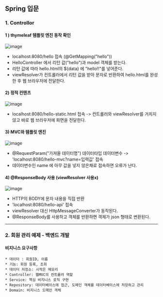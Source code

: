 ## Spring 입문

### 1. Controllor

#### 1 ) thymeleaf 템플릿 엔진 동작 확인 

![image](https://user-images.githubusercontent.com/105353163/233531677-3a318715-4db7-4f2b-99af-7d81f7bdcaf9.png)
* localhost:8080/hello 접속 (@GetMapping("hello"))
* HelloController 에서 리턴 값("hello")과 model 객체를 받는다. 
* 리턴 값에 따라 hello.html의 ${data} 에 "hello!!"를 넣어준다.
* viewResolver가 컨트롤러에서 리턴 값을 받아 문자로 반환하여 hello.html를 완성한 후 웹 브라우저에 전달한다.  

#### 2) 정적 컨텐츠
![image](https://user-images.githubusercontent.com/105353163/233533091-d73c5054-5c8f-4dea-91d8-bd47a2463ae3.png)
* localhost:8080/hello-static.html 접속 -> 컨트롤러와 viewResolver를 거치지 않고 바로 웹 브라우저에 화면을 전달한다. 

#### 3) MVC와 템플릿 엔진
![image](https://user-images.githubusercontent.com/105353163/233533354-9781eb4f-feab-4217-a365-4a9c2e72ee0a.png)
* @RequestParam("가져올 데이터명") 데이터타입 데이터변수 -> 'localhost:8080/hello-mvc?name=입력값' 접속
* 데이터변수인 name 에 아무 값을 넣지 않은채로 접속하면 오류가 난다. 

#### 4) @ResponseBody 사용 (viewResolver 사용x)
![image](https://user-images.githubusercontent.com/105353163/233533774-d74aff62-c112-4298-a2c7-f0c142c6c1b5.png)
* HTTP의 BODY에 문자 내용을 직접 반환 
* 'localhost:8080/hello-api' 접속 
* viewResolver 대신 HttpMessageConverter가 동작된다.
* @ResponseBody를 사용하고 객체를 반환하면 객체가 json 형태로 변환된다. 

--------

### 2. 회원 관리 예제 - 백엔드 개발

#### 비지니스 요구사항
    * 데이터 : 회원ID, 이름
    * 기능: 회원 등록, 조희
    * 데이터 저정소: 시작은 메모리
    * Controller: 웹MVC의 컨트롤러 역할
    * Service: 핵심 비지니스 로직 구현
    * Repository: 데이터베이스에 접근, 도메인 객체를 데이터베이스에 저장하고 관리
    * Domain: 비지니스 도메인 객체

